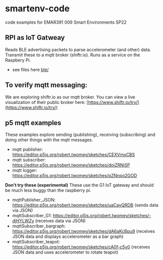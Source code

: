 # smartenv-code
code examples for EMAR391 009 Smart Environments SP22

## RPI as IoT Gatweay
Reads BLE advertising packets to parse accelerometer (and other) data. Transmit these to a mqtt broker (shiftr.io). Runs as a service on the Raspbery Pi.
- see files here [ble/](ble)

## To verify mqtt messaging: 
We are exploring shiftr.io as our mqtt broker. You can view a live visualization of their public broker here: [https://www.shiftr.io/try/](https://www.shiftr.io/try/)

## p5 mqtt examples
These examples explore sending (publishing), receiving (subscribing) and doing other things with the mqtt messages.

- mqtt publisher:  https://editor.p5js.org/robert.twomey/sketches/CEXVmsCBS
- mqtt subscriber: https://editor.p5js.org/robert.twomey/sketches/dojZRNiSP
- mqtt logger: https://editor.p5js.org/robert.twomey/sketches/pZNnpo2GOD

__Don't try these (experimental)__
These use the G1 IoT gateway and should be much less buggy than the raspberry pi.
- mqttPublisher_JSON: https://editor.p5js.org/robert.twomey/sketches/uaCayQRDB (sends data via JSON)
- mqttSubscriber_G1: https://editor.p5js.org/robert.twomey/sketches/-djHYLWZy (receives data via JSON)
- mqttSubscriber_bargraph: https://editor.p5js.org/robert.twomey/sketches/dA6aKcBpu9 (receives JSON data and displays accelerometer as a bar graph) 
- mqttSubscriber_teapot: https://editor.p5js.org/robert.twomey/sketches/cA0f-c5y0 (receives JSON data and uses accelerometer to rotate teapot)
